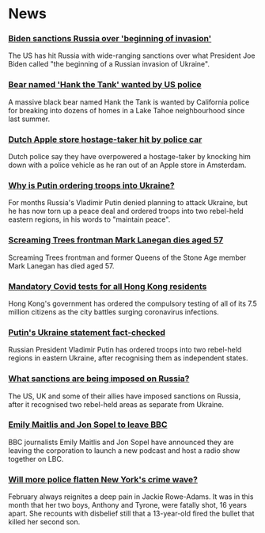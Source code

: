 # News
### [Biden sanctions Russia over 'beginning of invasion'](https://www.bbc.com/news/world-europe-60488037)
The US has hit Russia with wide-ranging sanctions over what President Joe Biden called "the beginning of a Russian invasion of Ukraine".
### [Bear named 'Hank the Tank' wanted by US police](https://www.bbc.com/news/world-us-canada-60486984)
A massive black bear named Hank the Tank is wanted by California police for breaking into dozens of homes in a Lake Tahoe neighbourhood since last summer. 
### [Dutch Apple store hostage-taker hit by police car](https://www.bbc.com/news/world-europe-60486726)
Dutch police say they have overpowered a hostage-taker by knocking him down with a police vehicle as he ran out of an Apple store in Amsterdam.
### [Why is Putin ordering troops into Ukraine?](https://www.bbc.com/news/world-europe-56720589)
For months Russia's Vladimir Putin denied planning to attack Ukraine, but he has now torn up a peace deal and ordered troops into two rebel-held eastern regions, in his words to "maintain peace".
### [Screaming Trees frontman Mark Lanegan dies aged 57](https://www.bbc.com/news/entertainment-arts-60487917)
Screaming Trees frontman and former Queens of the Stone Age member Mark Lanegan has died aged 57.
### [Mandatory Covid tests for all Hong Kong residents](https://www.bbc.com/news/world-asia-china-60467039)
Hong Kong's government has ordered the compulsory testing of all of its 7.5 million citizens as the city battles surging coronavirus infections.
### [Putin's Ukraine statement fact-checked](https://www.bbc.com/news/60477712)
Russian President Vladimir Putin has ordered troops into two rebel-held regions in eastern Ukraine, after recognising them as independent states.
### [What sanctions are being imposed on Russia?](https://www.bbc.com/news/world-europe-60125659)
The US, UK and some of their allies have imposed sanctions on Russia, after it recognised two rebel-held areas as separate from Ukraine.
### [Emily Maitlis and Jon Sopel to leave BBC](https://www.bbc.com/news/entertainment-arts-60479609)
BBC journalists Emily Maitlis and Jon Sopel have announced they are leaving the corporation to launch a new podcast and host a radio show together on LBC.
### [Will more police flatten New York's crime wave?](https://www.bbc.com/news/world-us-canada-60484459)
February always reignites a deep pain in Jackie Rowe-Adams. It was in this month that her two boys, Anthony and Tyrone, were fatally shot, 16 years apart. She recounts with disbelief still that a 13-year-old fired the bullet that killed her second son.

